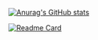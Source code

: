 [![Anurag's GitHub stats](https://github-readme-stats.vercel.app/api?username=lazaaq&theme=chartreuse-dark)](https://github.com/anuraghazra/github-readme-stats)

[![Readme Card](https://github-readme-stats.vercel.app/api/pin/?username=lazaaq&repo=github-readme-stats)](https://github.com/anuraghazra/github-readme-stats)

<!--
**lazaaq/lazaaq** is a ✨ _special_ ✨ repository because its `README.md` (this file) appears on your GitHub profile.

Here are some ideas to get you started:

- 🔭 I’m currently working on ...
- 🌱 I’m currently learning ...
- 👯 I’m looking to collaborate on ...
- 🤔 I’m looking for help with ...
- 💬 Ask me about ...
- 📫 How to reach me: ...
- 😄 Pronouns: ...
- ⚡ Fun fact: ...
-->
